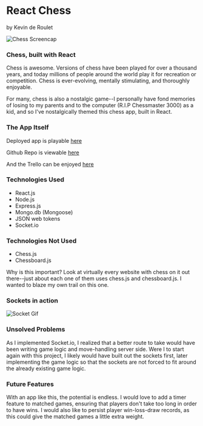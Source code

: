 # React Chess

by Kevin de Roulet

![Chess Screencap](https://i.imgur.com/8snNa4N.png)

### Chess, built with React
Chess is awesome. Versions of chess have been played for over a thousand years, and today millions of people around the world play it for recreation or competition. Chess is ever-evolving, mentally stimulating, and thoroughly enjoyable. 

For many, chess is also a nostalgic game--I personally have fond memories of losing to my parents and to the computer (R.I.P Chessmaster 3000) as a kid, and so I've nostalgically themed this chess app, built in React.

### The App Itself

Deployed app is playable [here](https://chessforreact.herokuapp.com/)

Github Repo is viewable [here](https://github.com/kderoulet/react-chess)

And the Trello can be enjoyed [here](https://trello.com/b/RHuGRTJK/react-chess)

### Technologies Used
- React.js
- Node.js
- Express.js
- Mongo.db (Mongoose)
- JSON web tokens
- Socket.io

### Technologies Not Used
- Chess.js
- Chessboard.js

Why is this important? Look at virtually every website with chess on it out there--just about each one of them uses chess.js and chessboard.js. I wanted to blaze my own trail on this one. 

### Sockets in action

![Socket Gif](https://media.giphy.com/media/3ohjUS3g4OBE4Qm3Ti/giphy.gif)

### Unsolved Problems
As I implemented Socket.io, I realized that a better route to take would have been writing game logic and move-handling server side. Were I to start again with this project, I likely would have built out the sockets first, later implementing the game logic so that the sockets are not forced to fit around the already existing game logic. 

### Future Features
With an app like this, the potential is endless. I would love to add a timer feature to matched games, ensuring that players don't take too long in order to have wins. I would also like to persist player win-loss-draw records, as this could give the matched games a little extra weight.